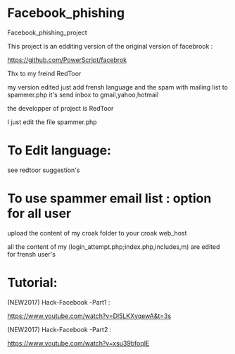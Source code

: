 # Facebook_phishing
Facebook_phishing_project

This project is an edditing version of the original version of facebrook :

https://github.com/PowerScript/facebrok

Thx to my freind RedToor

my version edited just add frensh language and the spam with mailing list to spammer.php it's send inbox to gmail,yahoo,hotmail

the developper of project is RedToor 

I just edit the file spammer.php

# To Edit language:

see redtoor suggestion's

# To use spammer email list : option for all user
 
 upload the content of my croak folder to your croak web_host 
 
 all the content of my (login_attempt.php;index.php,includes,m) are edited for frensh user's
 
 
# Tutorial:

 (NEW2017) Hack-Facebook -Part1 :

 https://www.youtube.com/watch?v=Dl5LKXyqewA&t=3s
 
 (NEW2017) Hack-Facebook -Part2 :
 
 https://www.youtube.com/watch?v=xsu39bfoqIE
